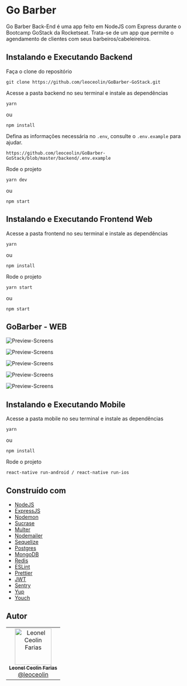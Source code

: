 # Go Barber

Go Barber Back-End é uma app feito em NodeJS com Express durante o Bootcamp GoStack da Rocketseat. Trata-se de um app que permite o agendamento de clientes com seus barbeiros/cabeleireiros.

## Instalando e Executando Backend

Faça o clone do repositório

```
git clone https://github.com/leoceolin/GoBarber-GoStack.git
```

Acesse a pasta backend no seu terminal e instale as dependências

```
yarn
```

ou

```
npm install
```

Defina as informações necessária no `.env`, consulte o `.env.example` para ajudar.

```
https://github.com/leoceolin/GoBarber-GoStack/blob/master/backend/.env.example
```

Rode o projeto

```
yarn dev
```

ou

```
npm start
```

## Instalando e Executando Frontend Web

Acesse a pasta frontend no seu terminal e instale as dependências

```
yarn
```

ou

```
npm install
```

Rode o projeto

```
yarn start
```

ou

```
npm start
```

## GoBarber - WEB

![Preview-Screens](https://github.com/leoceolin/GoBarber-GoStack/blob/master/frontend/images/login.png)

![Preview-Screens](https://github.com/leoceolin/GoBarber-GoStack/blob/master/frontend/images/sigin.png)

![Preview-Screens](https://github.com/leoceolin/GoBarber-GoStack/blob/master/frontend/images/perfil.png)

![Preview-Screens](https://github.com/leoceolin/GoBarber-GoStack/blob/master/frontend/images/dash.png)

![Preview-Screens](https://github.com/leoceolin/GoBarber-GoStack/blob/master/frontend/images/dash_not.png)

## Instalando e Executando Mobile

Acesse a pasta mobile no seu terminal e instale as dependências

```
yarn
```

ou

```
npm install
```

Rode o projeto

```
react-native run-android / react-native run-ios
```

## Construído com

- [NodeJS](https://nodejs.org/en/)
- [ExpressJS](https://expressjs.com/pt-br/)
- [Nodemon](https://nodemon.io/)
- [Sucrase](https://github.com/alangpierce/sucrase)
- [Multer](https://github.com/expressjs/multer)
- [Nodemailer](https://nodemailer.com/about/)
- [Sequelize](https://sequelize.org/)
- [Postgres](https://www.postgresql.org/)
- [MongoDB](https://www.mongodb.com/)
- [Redis](https://redis.io/)
- [ESLint](https://eslint.org/)
- [Prettier](https://prettier.io/)
- [JWT](https://jwt.io/)
- [Sentry](https://sentry.io/)
- [Yup](https://github.com/jquense/yup)
- [Youch](https://github.com/poppinss/youch)

## Autor

<table>
  <tr>
    <td align="center">
      <a href="http://github.com/leoceolin/">
        <img src="https://avatars2.githubusercontent.com/u/37599840?v=4" width="100px;" alt="Leonel Ceolin Farias"/>
        <br />
        <sub>
          <b>Leonel Ceolin Farias</b>
        </sub>
       </a>
       <br />
       <a href="https://github.com/leoceolin/GoBarber-GoStack" title="Code">@leoceolin</a>
    </td>
  </tr>
</table>
